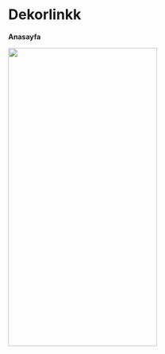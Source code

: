 # Dekorlinkk

**Anasayfa**

<img src="https://user-images.githubusercontent.com/34381295/71290441-e734ba80-2380-11ea-9ee9-09b8ee7152be.PNG " width="300" height="600">


